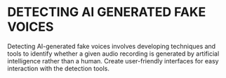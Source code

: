# DETECTING AI GENERATED FAKE VOICES​

Detecting AI-generated fake voices involves developing techniques and tools to identify whether a given audio recording is generated by artificial intelligence rather than a human. ​Create user-friendly interfaces for easy interaction with the detection tools.​
